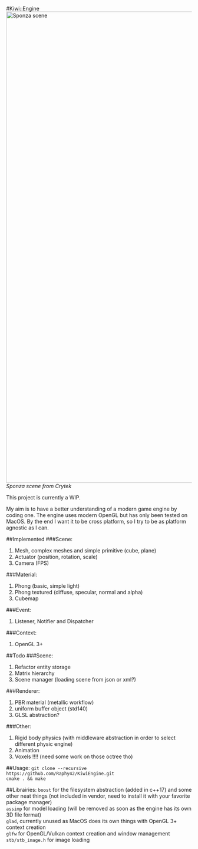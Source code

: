#Kiwi::Engine
<img width="1279" alt="Sponza scene" src="https://cloud.githubusercontent.com/assets/9398077/21079205/de8d433c-bf8a-11e6-97f1-b38b9d276915.png">
_Sponza scene from Crytek_

This project is currently a WIP.

My aim is to have a better understanding of a modern game engine by coding one.
The engine uses modern OpenGL but has only been tested on MacOS.
By the end I want it to be cross platform, so I try to be as platform agnostic as I can.


##Implemented
###Scene:
1. Mesh, complex meshes and simple primitive (cube, plane)
2. Actuator (position, rotation, scale)
3. Camera (FPS)

###Material:
1. Phong (basic, simple light)
2. Phong textured (diffuse, specular, normal and alpha)
3. Cubemap

###Event:
1. Listener, Notifier and Dispatcher

###Context:
1. OpenGL 3+

##Todo
###Scene:
1. Refactor entity storage
2. Matrix hierarchy
3. Scene manager (loading scene from json or xml?)
    
###Renderer:
1. PBR material (metallic workflow)
2. uniform buffer object (std140)
3. GLSL abstraction?

###Other:
1. Rigid body physics (with middleware abstraction in order to select different physic engine)
2. Animation
3. Voxels !!!! (need some work on those octree tho)


##Usage:
`git clone --recursive https://github.com/Raphy42/KiwiEngine.git`  
`cmake . && make`

##Librairies:
`boost` for the filesystem abstraction (added in c++17) and some other neat things (not included in vendor, need to install it with your favorite package manager)  
`assimp` for model loading (will be removed as soon as the engine has its own 3D file format)  
`glad`, currently unused as MacOS does its own things with OpenGL 3+ context creation  
`glfw` for OpenGL/Vulkan context creation and window management  
`stb/stb_image.h` for image loading  
